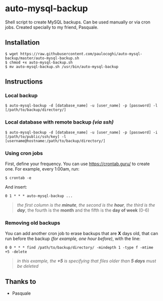 # auto-mysql-backup
Shell script to create MySQL backups. Can be used manually or via cron jobs.
Created specially to my friend, Pasquale.

## Installation

```
$ wget https://raw.githubusercontent.com/paulocoghi/auto-mysql-backup/master/auto-mysql-backup.sh
$ chmod +x auto-mysql-backup.sh
$ mv auto-mysql-backup.sh /usr/bin/auto-mysql-backup
```

## Instructions

### Local backup

```
$ auto-mysql-backup -d [database_name] -u [user_name] -p [password] -l [/path/to/backup/directory/]
```

### Local database with remote backup *(via ssh)*

```
$ auto-mysql-backup -d [database_name] -u [user_name] -p [password] -i [/path/to/public/ssh/key] -l [username@hostname:/path/to/backup/directory/]
```

### Using cron jobs

First, define your frequency. You can use https://crontab.guru/ to create one. For example, every 1:00am, run:

```
$ crontab -e
```

And insert:

```
0 1 * * * auto-mysql-backup ...
```

> *the first column is the **minute**, the second is the **hour**, the third is the **day***, the fourth is the **month** and the fifth is the **day of week** (0-6)

### Removing old backups

You can add another cron job to erase backups that are **X** days old, that can run before the backup *(for example, one hour before)*, with the line:

```
0 0 * * * find /path/to/backup/directory/ -mindepth 1 -type f -mtime +5 -delete
```

> *in this example, the **+5** is specifying that files older than **5 days** must be deleted*

## Thanks to

 - Pasquale
